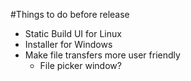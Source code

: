 #Things to do before release

- Static Build UI for Linux
- Installer for Windows
- Make file transfers more user friendly
	- File picker window?

